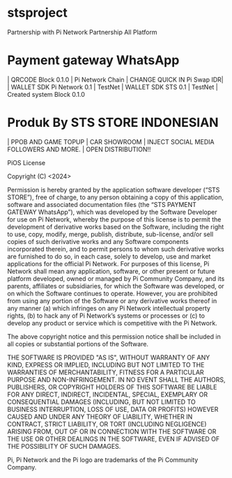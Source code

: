 # stsproject
Partnership with Pi Network 
Partnership All Platform 

# Payment gateway WhatsApp 
| QRCODE Block 0.1.0 | Pi Network Chain
| CHANGE QUICK IN Pi Swap IDR|
| WALLET SDK Pi Network 0.1 | TestNet
| WALLET SDK STS 0.1 | TestNet
| Created system Block 0.1.0

# Produk By STS STORE INDONESIAN
| PPOB AND GAME TOPUP
| CAR SHOWROOM 
| INJECT SOCIAL MEDIA FOLLOWERS AND MORE.
| OPEN DISTRIBUTION!!

PiOS License

Copyright (C) <2024> <copyright PT SUN TECHNO SYSTEM>

Permission is hereby granted by the application software developer (“STS STORE”), free
of charge, to any person obtaining a copy of this application, software and associated 
documentation files (the “STS PAYMENT GATEWAY WhatsApp”), which was developed by the Software Developer for use on 
Pi Network, whereby the purpose of this license is to permit the development of derivative works 
based on the Software, including the right to use, copy, modify, merge, publish, distribute, 
sub-license, and/or sell copies of such derivative works and any Software components incorporated 
therein, and to permit persons to whom such derivative works are furnished to do so, in each case, 
solely to develop, use and market applications for the official Pi Network. For purposes of this 
license, Pi Network shall mean any application, software, or other present or future platform 
developed, owned or managed by Pi Community Company, and its parents, affiliates or subsidiaries, 
for which the Software was developed, or on which the Software continues to operate.  However, 
you are prohibited from using any portion of the Software or any derivative works thereof in any 
manner (a) which infringes on any Pi Network intellectual property rights, (b) to hack any of Pi 
Network’s systems or processes or (c) to develop any product or service which is competitive with 
the Pi Network.
 
The above copyright notice and this permission notice shall be included in all copies or 
substantial portions of the Software.

THE SOFTWARE IS PROVIDED "AS IS", WITHOUT WARRANTY OF ANY KIND, EXPRESS OR IMPLIED, 
INCLUDING BUT NOT LIMITED TO THE WARRANTIES OF MERCHANTABILITY, FITNESS FOR A PARTICULAR PURPOSE 
AND NON-INFRINGEMENT. IN NO EVENT SHALL THE AUTHORS, PUBLISHERS, OR COPYRIGHT HOLDERS OF THIS 
SOFTWARE BE LIABLE FOR ANY DIRECT, INDIRECT, INCIDENTAL, SPECIAL, EXEMPLARY OR CONSEQUENTIAL 
DAMAGES (INCLUDING, BUT NOT LIMITED TO BUSINESS INTERRUPTION, LOSS OF USE, DATA OR PROFITS) 
HOWEVER CAUSED AND UNDER ANY THEORY OF LIABILITY, WHETHER IN CONTRACT, STRICT LIABILITY, OR 
TORT (INCLUDING NEGLIGENCE) ARISING FROM, OUT OF OR IN CONNECTION WITH THE SOFTWARE OR THE USE 
OR OTHER DEALINGS IN THE SOFTWARE, EVEN IF ADVISED OF THE POSSIBILITY OF SUCH DAMAGES.

Pi, Pi Network and the Pi logo are trademarks of the Pi Community Company.
